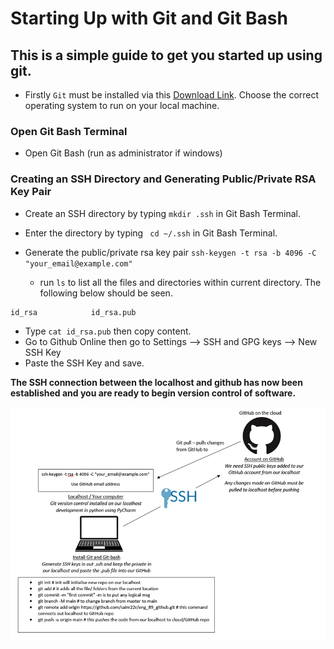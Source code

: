 

# Starting Up with Git and Git Bash


## This is a simple guide to get you started up using git.


- Firstly `Git` must be installed via this [Download Link](https://git-scm.com/downloads). Choose the correct operating system to run on your local machine.


### Open Git Bash Terminal

- Open Git Bash (run as administrator if windows)

###  Creating an SSH Directory and Generating Public/Private RSA Key Pair
- Create an SSH directory by typing `mkdir .ssh` in Git Bash Terminal.
- Enter the directory by typing ` cd ~/.ssh` in Git Bash Terminal.


- Generate the public/private rsa key pair `ssh-keygen -t rsa -b 4096 -C "your_email@example.com"`
  - run `ls` to list all the files and directories within current directory. The following below should be seen.

```
id_rsa            id_rsa.pub 
```    


- Type `cat id_rsa.pub` then copy content.
- Go to Github Online then go to Settings --> SSH and GPG keys --> New SSH Key
- Paste the SSH Key and save.








**The SSH connection between the localhost and github has now been established and you are ready to begin version control of software.**



![diagram](img[624].png)


